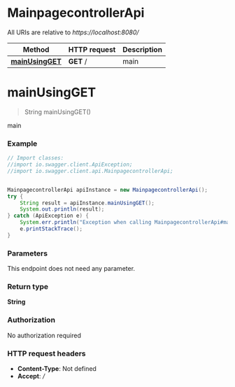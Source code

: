 # MainpagecontrollerApi

All URIs are relative to *https://localhost:8080/*

Method | HTTP request | Description
------------- | ------------- | -------------
[**mainUsingGET**](MainpagecontrollerApi.md#mainUsingGET) | **GET** / | main


<a name="mainUsingGET"></a>
# **mainUsingGET**
> String mainUsingGET()

main

### Example
```java
// Import classes:
//import io.swagger.client.ApiException;
//import io.swagger.client.api.MainpagecontrollerApi;


MainpagecontrollerApi apiInstance = new MainpagecontrollerApi();
try {
    String result = apiInstance.mainUsingGET();
    System.out.println(result);
} catch (ApiException e) {
    System.err.println("Exception when calling MainpagecontrollerApi#mainUsingGET");
    e.printStackTrace();
}
```

### Parameters
This endpoint does not need any parameter.

### Return type

**String**

### Authorization

No authorization required

### HTTP request headers

 - **Content-Type**: Not defined
 - **Accept**: *_/_*

